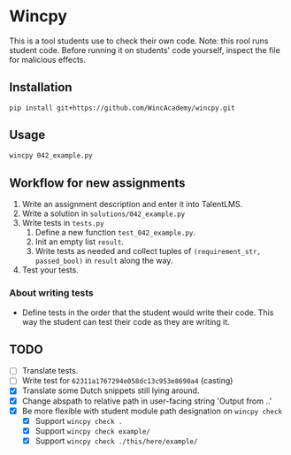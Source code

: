 # Wincpy

This is a tool students use to check their own code. Note: this rool runs
student code.  Before running it on students' code yourself, inspect the file
for malicious effects.

## Installation

`pip install git+https://github.com/WincAcademy/wincpy.git`

## Usage

```bash
wincpy 042_example.py
```

## Workflow for new assignments

1. Write an assignment description and enter it into TalentLMS.
2. Write a solution in `solutions/042_example.py`
3. Write tests in `tests.py`
    1. Define a new function `test_042_example.py`.
    2. Init an empty list `result`.
    3. Write tests as needed and collect tuples of
       `(requirement_str, passed_bool)` in `result` along the way.
4. Test your tests.

### About writing tests

* Define tests in the order that the student would write their code. This way
  the student can test their code as they are writing it.

## TODO

- [ ] Translate tests.
- [ ] Write test for `62311a1767294e058dc13c953e8690a4` (casting)
- [x] Translate some Dutch snippets still lying around.
- [x] Change abspath to relative path in user-facing string 'Output from ..' 
- [x] Be more flexible with student module path designation on `wincpy check`
    - [x] Support `wincpy check .`
    - [x] Support `wincpy check example/`
    - [x] Support `wincpy check ./this/here/example/`
